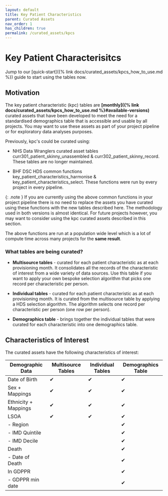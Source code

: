 ```yaml
---
layout: default
title: Key Patient Characteristics
parent: Curated Assets
nav_order: 1
has_children: true
permalink: /curated_assets/kpcs
---
```


# Key Patient Characterisitcs

Jump to our [quick-start]({% link docs/curated_assets/kpcs_how_to_use.md %}) guide to start using the tables now.

## Motivation

The key patient characteristic (kpc) tables are **[monthly]({% link docs/curated_assets/kpcs_how_to_use.md %}#available-versions)** curated assets that have been developed to meet the need for a standardised demographics table that is accessible and usable by all projects. You may want to use these assets as part of your project pipeline or for exploratory data analyses purposes.

 
Previously, kpc's could be curated using:

* NHS Data Wranglers curated asset tables curr301_patient_skinny_unassembled & curr302_patient_skinny_record. These tables are no longer maintained.

* BHF DSC HDS common functions key_patient_characteristics_harmonise & key_patient_characteristics_select. These functions were run by every project in every pipeline.

{: .note }
If you are currently using the above common functions in your project pipeline there is no need to replace the assets you have curated using these functions with the new tables described here. The methodology used in both versions is almost identical. For future projects however, you may want to consider using the kpc curated assets described in this section.


The above functions are run at a population wide level which is a lot of compute time across many projects for the **same result**.

### What tables are being curated?

* **Multisource tables** - curated for each patient characteristic as at each provisioning month. It consolidates all the records of the characteristic of interest from a wide variety of data sources. Use this table if you want to apply your own bespoke selection algorithm that picks one record per characteristic per person.

* **Individual tables** - curated for each patient characteristic as at each provisioning month. It is curated from the multisource table by applying a HDS selection algorithm. The algorithm selects one record per characteristic per person (one row per person).

* **Demographics table** - brings together the individual tables that were curated for each characteristic into one demographics table. 
 
## Characteristics of Interest

The curated assets have the following characteristics of interest:

| Demographic Data       | Multisource Tables | Individual Tables | Demographics Table |
|------------------------|---------------------|-------------------|--------------------|
| Date of Birth          | ✔                   | ✔                 | ✔                  |
| Sex + Mappings         | ✔                   | ✔                 | ✔                  |
| Ethnicity + Mappings   | ✔                   | ✔                 | ✔                  |
| LSOA                   | ✔                   | ✔                 | ✔                  |
|   - Region             |                     |                   | ✔                  |
|   - IMD Quintile       |                     |                   | ✔                  |
|   - IMD Decile         |                     |                   | ✔                  |
| Death                  |                     |                   | ✔                  |
|   - Date of Death      |                     |                   | ✔                  |
| In GDPPR               |                     |                   | ✔                  |
|   - GDPPR min date     |                     |                   | ✔                  |
